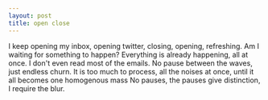 ```yaml
---
layout: post
title: open close
---
```

I keep opening my inbox, opening twitter, closing, opening, refreshing.
Am I waiting for something to happen?
Everything is already happening, all at once.
I don't even read most of the emails.
No pause between the waves, just endless churn.
It is too much to process, all the noises at once, until it all becomes one homogenous mass
No pauses, the pauses give distinction, I require the blur.
